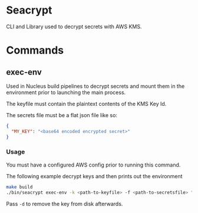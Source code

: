 # Seacrypt
CLI and Library used to decrypt secrets with AWS KMS.

# Commands

## exec-env

Used in Nucleus build pipelines to decrypt secrets and mount them in the environment prior to launching the main process.

The keyfile must contain the plaintext contents of the KMS Key Id.

The secrets file must be a flat json file like so:
```json
{
  "MY_KEY": "<base64 encoded encrypted secret>"
}
```

### Usage

You must have a configured AWS config prior to running this command.

The following example decrypt keys and then prints out the environment
```sh
make build
./bin/seacrypt exec-env -k <path-to-keyfile> -f <path-to-secretsfile> "env"
```

Pass `-d` to remove the key from disk afterwards.
